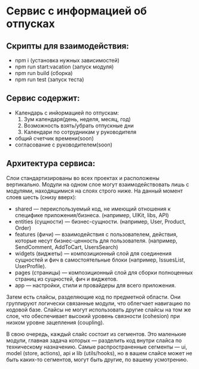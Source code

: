 # Сервис с информацией об отпусках

## Скрипты для взаимодействия:
- npm i (установка нужных зависимостей)
- npm run start:vacation (запуск модуля)
- npm run build (сборка)
- npm run test (запуск теста)

## Сервис содержит:

- Календарь с инйормацией по отпускам:
    1. Зум календаря(день, неделя, месяц, год)
    2. Возможность взять/убрать отпускные дни
    3. Календари по сотрудникам у руководителя
- общий счетчик времени(soon)
- согласование с руководителем(soon)

## Архитектура сервиса:

Слои стандартизированы во всех проектах и расположены вертикально. Модули на одном слое могут взаимодействовать лишь с модулями, находящимися на слоях строго ниже. На данный момент слоев шесть (снизу вверх):

- shared — переиспользуемый код, не имеющий отношения к специфике приложения/бизнеса. (например, UIKit, libs, API)
- entities (сущности) — бизнес-сущности. (например, User, Product, Order)
- features (фичи) — взаимодействия с пользователем, действия, которые несут бизнес-ценность для пользователя. (например, SendComment, AddToCart, UsersSearch)
- widgets (виджеты) — композиционный слой для соединения сущностей и фич в самостоятельные блоки (например, IssuesList, UserProfile).
- pages (страницы) — композиционный слой для сборки полноценных страниц из сущностей, фич и виджетов.
- app — настройки, стили и провайдеры для всего приложения.

Затем есть слайсы, разделяющие код по предметной области. Они группируют логически связанные модули, что облегчает навигацию по кодовой базе. Слайсы не могут использовать другие слайсы на том же слое, что обеспечивает высокий уровень связности (cohesion) при низком уровне зацепления (coupling).

В свою очередь, каждый слайс состоит из сегментов. Это маленькие модули, главная задача которых — разделить код внутри слайса по техническому назначению. Самые распространенные сегменты — ui, model (store, actions), api и lib (utils/hooks), но в вашем слайсе может не быть каких-то сегментов, могут быть другие, по вашему усмотрению.